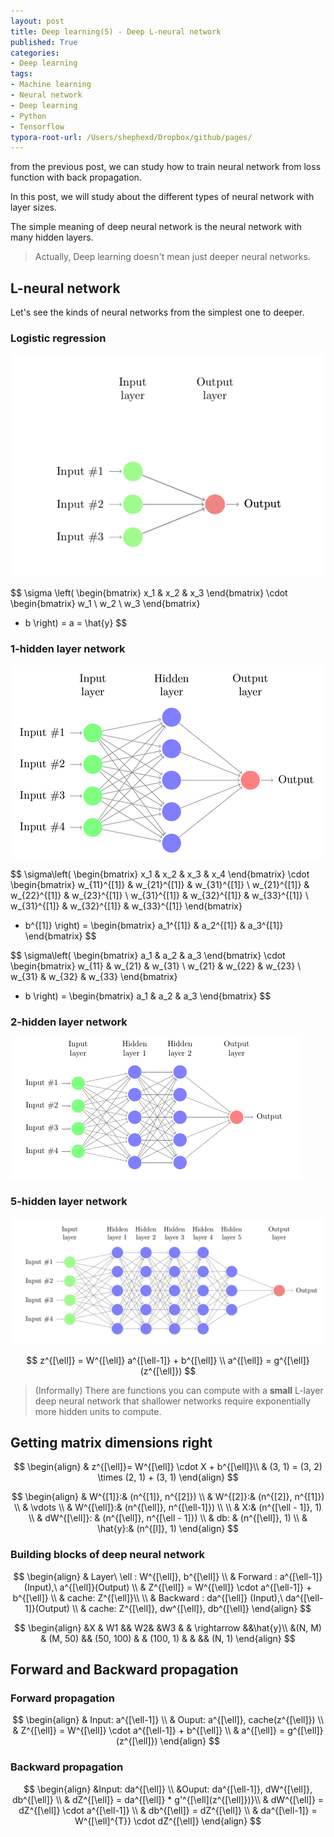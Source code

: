 ```yaml
---
layout: post
title: Deep learning(5) - Deep L-neural network
published: True
categories:
- Deep learning
tags:
- Machine learning
- Neural network
- Deep learning
- Python
- Tensorflow
typora-root-url: /Users/shephexd/Dropbox/github/pages/
---
```


from the previous post, we can study how to train neural network from loss function with back propagation.



In this post, we will study about the different types of neural network with layer sizes.

The simple meaning of deep neural network is the neural network with many hidden layers.



<!--more-->

> Actually, Deep learning doesn't mean just deeper neural networks.





## L-neural network



Let's see the kinds of neural networks from the simplest one to deeper. 



### Logistic regression



![logistic_regression](/assets/post_images/DeepLearning/logistic_regression.png)




$$
\sigma \left(
\begin{bmatrix}
x_1 &
x_2 &
x_3 
\end{bmatrix}
\cdot
\begin{bmatrix}
w_1 \\
w_2 \\
w_3 
\end{bmatrix}
+ b 
\right)
= a = \hat{y}
$$




### 1-hidden layer network



![neural-network](/assets/post_images/DeepLearning/neural-network.png)


$$
\sigma\left(
\begin{bmatrix}
x_1 &
x_2 &
x_3 &
x_4
\end{bmatrix}
\cdot
\begin{bmatrix}
w_{11}^{[1]} & w_{21}^{[1]} & w_{31}^{[1]} \\
w_{21}^{[1]} & w_{22}^{[1]} & w_{23}^{[1]} \\
w_{31}^{[1]} & w_{32}^{[1]} & w_{33}^{[1]} \\
w_{31}^{[1]} & w_{32}^{[1]} & w_{33}^{[1]}
\end{bmatrix}
+ b^{[1]}
\right)
= 
\begin{bmatrix}
a_1^{[1]} &
a_2^{[1]} &
a_3^{[1]} 
\end{bmatrix}
$$


$$
\sigma\left(
\begin{bmatrix}
a_1 &
a_2 &
a_3 
\end{bmatrix}
\cdot
\begin{bmatrix}
w_{11} & w_{21} & w_{31} \\
w_{21} & w_{22} & w_{23} \\
w_{31} & w_{32} & w_{33}
\end{bmatrix}
+ b
\right)
= 
\begin{bmatrix}
a_1 &
a_2 &
a_3 
\end{bmatrix}
$$




### 2-hidden layer network



![2_neural_network](/assets/post_images/DeepLearning/2_neural_network.PNG)





###  5-hidden layer network



![5_neural_network](/assets/post_images/DeepLearning/5_neural_network.png)






$$
z^{[\ell]} = W^{[\ell]} a^{[\ell-1]} + b^{[\ell]} \\
a^{[\ell]} = g^{[\ell]}(z^{[\ell]})
$$





> (Informally) There are functions you can compute with a **small** L-layer deep neural network that shallower networks require exponentially more hidden units to compute.





## Getting matrix dimensions right




$$
\begin{align}
& z^{[\ell]}= W^{[\ell]} \cdot X + b^{[\ell]}\\
& (3, 1) = (3, 2) \times (2, 1) + (3, 1)
\end{align}
$$


$$
\begin{align}
& W^{[1]}:& (n^{[1]}, n^{[2]}) \\
& W^{[2]}:& (n^{[2]}, n^{[1]}) \\
& \vdots \\
& W^{[\ell]}:& (n^{[\ell]}, n^{[\ell-1]}) \\
\\
& X:& (n^{[\ell - 1]}, 1) \\
& dW^{[\ell]}: & (n^{[\ell]}, n^{[\ell - 1]}) \\
& db: & (n^{[\ell]}, 1) \\
& \hat{y}:& (n^{[l]}, 1)
\end{align}
$$




### Building blocks of deep neural network



$$
\begin{align}
& Layer\ \ell : W^{[\ell]}, b^{[\ell]} \\
& Forward : a^{[\ell-1]} (Input),\ a^{[\ell]}(Output) \\
& Z^{[\ell]} = W^{[\ell]} \cdot a^{[\ell-1]} + b^{[\ell]} \\
& cache: Z^{[\ell]}\\
\\
& Backward : da^{[\ell]} (Input),\ da^{[\ell-1]}(Output) \\
& cache: Z^{[\ell]}, dw^{[\ell]}, db^{[\ell]}
\end{align}
$$



$$
\begin{align}
&X & W1 && W2& &W3 & & \rightarrow &&\hat{y}\\
&(N, M) & (M, 50) && (50, 100) & & (100, 1) & & && (N, 1)
\end{align}
$$







## Forward and Backward propagation





### Forward propagation



$$
\begin{align}
& Input: a^{[\ell-1]} \\
& Ouput: a^{[\ell]}, cache(z^{[\ell]}) \\
& Z^{[\ell]} = W^{[\ell]} \cdot a^{[\ell-1]} + b^{[\ell]} \\
& a^{[\ell]} = g^{[\ell]}(z^{[\ell]})
\end{align}
$$



### Backward propagation



$$
\begin{align}
&Input: da^{[\ell]} \\
&Ouput: da^{[\ell-1]}, dW^{[\ell]}, db^{[\ell]} \\
& dZ^{[\ell]} = da^{[\ell]} * g'^{[\ell](z^{[\ell]})}\\
& dW^{[\ell]} = dZ^{[\ell]} \cdot a^{[\ell-1]} \\
& db^{[\ell]} = dZ^{[\ell]} \\
& da^{[\ell-1]} = W^{[\ell]^{T}} \cdot dZ^{[\ell]}
\end{align}
$$





[^1]: https://www.coursera.org/learn/neural-networks-deep-learning?specialization=deep-learning	"Deep learning[Coursera]"****